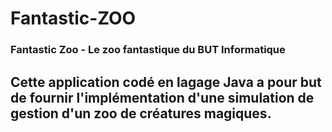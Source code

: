 # Fantastic-ZOO

### Fantastic Zoo - Le zoo fantastique du BUT Informatique

## Cette application codé en lagage Java a pour but de fournir l'implémentation d'une simulation de gestion d'un zoo de créatures magiques.
